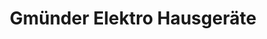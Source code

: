 ---
title: "Gmünder Elektro Hausgeräte"
url: /schwaebisch-gmuend/gmuender-elektro-hausgeraete/
shop: Elektronik
---